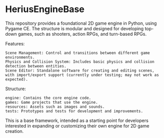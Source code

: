 # HeriusEngineBase

This repository provides a foundational 2D game engine in Python, using Pygame CE. The structure is modular and designed for developing top-down games, such as shooters, action RPGs, and turn-based RPGs.

Features:

    Scene Management: Control and transitions between different game environments.
    Physics and Collision System: Includes basic physics and collision detection between entities.
    Scene Editor: Standalone software for creating and editing scenes, with import/export support (currently under testing; may not work as expected).

Structure:

    engine: Contains the core engine code.
    games: Game projects that use the engine.
    resources: Assets such as images and sounds.
    tests: Prototypes and tests for development and improvements.

This is a base framework, intended as a starting point for developers interested in expanding or customizing their own engine for 2D game creation.
